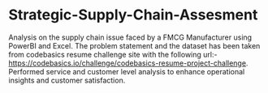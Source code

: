 # Strategic-Supply-Chain-Assesment
Analysis on the supply chain issue faced by a FMCG Manufacturer using PowerBI and Excel. The problem statement and the dataset has been taken from codebasics resume challenge site with the following url:- https://codebasics.io/challenge/codebasics-resume-project-challenge.
Performed service and customer level analysis to enhance operational insights and customer satisfaction.
